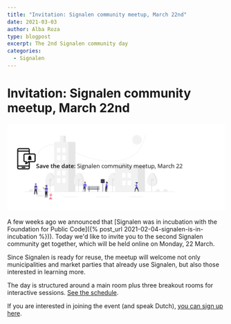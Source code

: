 ```yaml
---
title: "Invitation: Signalen community meetup, March 22nd"
date: 2021-03-03
author: Alba Roza
type: blogpost
excerpt: The 2nd Signalen community day
categories:
  - Signalen
---
```


# Invitation: Signalen community meetup, March 22nd

![Invitation: Signalen invitation community meetup](/assets/Signalen-banner-EN.png)

A few weeks ago we announced that [Signalen was in incubation with the Foundation for Public Code]({% post_url 2021-02-04-signalen-is-in-incubation %})). Today we'd like to invite you to the second Signalen community get together, which will be held online on Monday, 22 March.

Since Signalen is ready for reuse, the meetup will welcome not only municipalities and market parties that already use Signalen, but also those interested in learning more.

The day is structured around a main room plus three breakout rooms for interactive sessions. [See the schedule](https://eventyay.com/e/12fbd0dc/schedule).

If you are interested in joining the event (and speak Dutch), [you can sign up here](https://eventyay.com/e/12fbd0dc).
